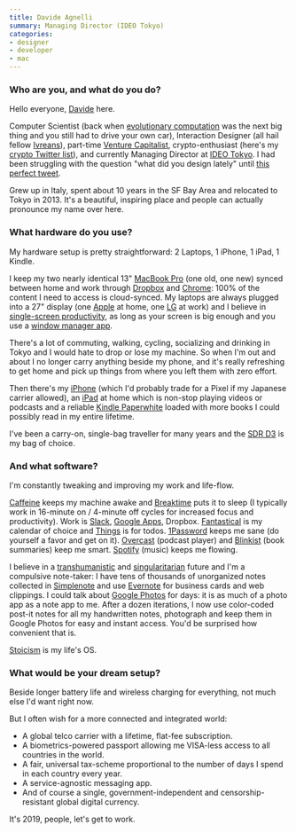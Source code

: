 ```yaml
---
title: Davide Agnelli
summary: Managing Director (IDEO Tokyo) 
categories:
- designer
- developer
- mac 
---
```


### Who are you, and what do you do?

Hello everyone, [Davide](http://www.da5ide.com/ "Davide's website.") here. 

Computer Scientist (back when [evolutionary computation](https://en.wikipedia.org/wiki/Evolutionary_computation "The Wikipedia entry for evolutionary computation.") was the next big thing and you still had to drive your own car), Interaction Designer (all hail fellow [Ivreans](https://en.wikipedia.org/wiki/Interaction_Design_Institute_Ivrea "The Wikipedia entry for the Interaction Design Institute Ivrea.")), part-time [Venture Capitalist](https://d4v.com/ "Davidfe's venture capital firm."), crypto-enthusiast (here's my [crypto Twitter list](https://twitter.com/da5ide/lists/crypto "Davide's crypto Twitter list.")), and currently Managing Director at [IDEO Tokyo](https://www.ideo.com/location/tokyo "The Tokyo office for IDEO."). I had been struggling with the question "what did you design lately" until [this perfect tweet](https://twitter.com/migreyes/status/973224290811342849 "Mig Reyes' tweet about design leadership.").

Grew up in Italy, spent about 10 years in the SF Bay Area and relocated to Tokyo in 2013. It's a beautiful, inspiring place and people can actually pronounce my name over here.

### What hardware do you use?

My hardware setup is pretty straightforward: 2 Laptops, 1 iPhone, 1 iPad, 1 Kindle.

I keep my two nearly identical 13" [MacBook Pro][macbook-pro] (one old, one new) synced between home and work through [Dropbox][] and [Chrome][]: 100% of the content I need to access is cloud-synced. My laptops are always plugged into a 27" display (one [Apple][cinema-display] at home, one [LG][ultrafine-5k] at work) and I believe in [single-screen productivity](https://www.nytimes.com/2014/03/20/technology/personaltech/surviving-and-thriving-in-a-one-monitor-world.html "A New York Times article about productivity and multiple screens."), as long as your screen is big enough and you use a [window manager app][sizeup].

There's a lot of commuting, walking, cycling, socializing and drinking in Tokyo and I would hate to drop or lose my machine. So when I'm out and about I no longer carry anything beside my phone, and it's really refreshing to get home and pick up things from where you left them with zero effort.

Then there's my [iPhone][iphone-xs] (which I'd probably trade for a Pixel if my Japanese carrier allowed), an [iPad][ipad-pro] at home which is non-stop playing videos or podcasts and a reliable [Kindle Paperwhite][kindle-paperwhite] loaded with more books I could possibly read in my entire lifetime.

I've been a carry-on, single-bag traveller for many years and the [SDR D3][d3-traveller] is my bag of choice.

### And what software?

I'm constantly tweaking and improving my work and life-flow. 

[Caffeine][] keeps my machine awake and [Breaktime][] puts it to sleep (I typically work in 16-minute on / 4-minute off cycles for increased focus and productivity). Work is [Slack][], [Google Apps][g-suite], Dropbox. [Fantastical][] is my calendar of choice and [Things][] is for todos. [1Password][] keeps me sane (do yourself a favor and get on it). [Overcast][overcast-ios] (podcast player) and [Blinkist][] (book summaries) keep me smart. [Spotify][] (music) keeps me flowing.

I believe in a [transhumanistic](https://en.wikipedia.org/wiki/Transhumanism "The Wikipedia entry for transhumanism.") and [singularitarian](https://en.wikipedia.org/wiki/Singularitarianism "The Wikipedia entry for singularitarianism.") future and I'm a compulsive note-taker: I have tens of thousands of unorganized notes collected in [Simplenote][] and use [Evernote][] for business cards and web clippings. I could talk about [Google Photos][google-photos] for days: it is as much of a photo app as a note app to me. After a dozen iterations, I now use color-coded post-it notes for all my handwritten notes, photograph and keep them in Google Photos for easy and instant access. You'd be surprised how convenient that is.

[Stoicism](https://en.wikipedia.org/wiki/Stoicism "The Wikipedia entry for stoicism.") is my life's OS.

### What would be your dream setup?

Beside longer battery life and wireless charging for everything, not much else I'd want right now. 

But I often wish for a more connected and integrated world: 

- A global telco carrier with a lifetime, flat-fee subscription.
- A biometrics-powered passport allowing me VISA-less access to all countries in the world.
- A fair, universal tax-scheme proportional to the number of days I spend in each country every year.
- A service-agnostic messaging app.
- And of course a single, government-independent and censorship-resistant global digital currency. 

It's 2019, people, let's get to work.

[1password]: https://1password.com "Password management software for Mac OS X."
[blinkist]: https://www.blinkist.com/en "A service providing summaries of non-fiction books."
[breaktime]: https://itunes.apple.com/us/app/breaktime/id427475982 "A Mac tool that reminds you to take regular breaks.."
[caffeine]: http://lightheadsw.com/caffeine/ "A Mac menubar application to keep your computer awake."
[chrome]: https://www.google.com/intl/en/chrome/browser/ "A WebKit-based browser, where each tab runs in its own thread."
[cinema-display]: https://en.wikipedia.org/wiki/Apple_Cinema_Display "An LCD display."
[d3-traveller]: https://sdrtraveller.com/products/d3-traveller "A duffel bag."
[dropbox]: https://www.dropbox.com/ "Online syncing and storage."
[evernote]: https://evernote.com/ "Online software for capturing notes."
[fantastical]: https://flexibits.com/fantastical "A calendaring app for the Mac."
[g-suite]: https://gsuite.google.com/ "A hosted solution for email, calendaring and more."
[google-photos]: https://photos.google.com/ "A photo sharing service."
[ipad-pro]: https://en.wikipedia.org/wiki/IPad_Pro "An iOS tablet."
[iphone-xs]: https://en.wikipedia.org/wiki/IPhone_XS "A 5.8 inch iOS phone."
[kindle-paperwhite]: https://www.amazon.com/Kindle-Paperwhite-Touch-light/dp/B007OZNZG0 "An e-book reader with a book-like screen."
[macbook-pro]: https://www.apple.com/macbook-pro/ "A laptop."
[overcast-ios]: https://itunes.apple.com/us/app/overcast-podcast-player/id888422857 "A podcast app."
[simplenote]: https://simplenote.com/ "A note-taking/syncing service."
[sizeup]: http://www.irradiatedsoftware.com/sizeup/ "Mac software for arranging windows."
[slack]: https://slack.com/ "A collaboration service."
[spotify]: https://www.spotify.com/us/ "A music streaming service."
[things]: https://culturedcode.com/things/ "A task management application for the Mac."
[ultrafine-5k]: https://www.apple.com/shop/product/HKN62LL/A/lg-ultrafine-5k-display "A 27 inch monitor."
